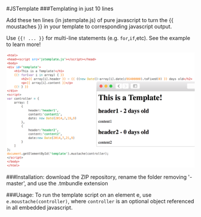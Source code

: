 #JSTemplate
###Templating in just 10 lines

Add these ten lines (in jstemplate.js) of pure javascript to turn the {{ moustaches }} in your template to corresponding javascript output.

Use `{{! ... }}` for multi-line statements (e.g. `for`,`if`,etc). See the example to learn more!

![example image](example.png "Using my Light theme and moustache.tmbundle")

###Installation:
download the ZIP repository, rename the folder removing '-master', and use the .tmbundle extension

###Usage:
To run the template script on an element e, use `e.moustache(controller)`, where `controller` is an optional object referenced in all embedded javascript. 
